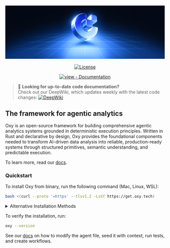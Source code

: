 <p align="center"><img src="docs/readme-banner.png"/></p>

<p align="center">
<a href="#license"><img src="https://img.shields.io/badge/License-Apache--2.0-blue" alt="License"></a>
</p>

<div align="center">
<a href="https://docs.oxy.tech" title="Go to project documentation"><img src="https://img.shields.io/badge/view-Documentation-blue?style=for-the-badge" alt="view - Documentation"></a>
</div>

> 📖 **Looking for up-to-date code documentation?**  
> Check out our DeepWiki, which updates weekly with the latest code changes: [![DeepWiki](https://deepwiki.com/badge.svg)](https://deepwiki.com/oxy-hq/oxy)

## The framework for agentic analytics

Oxy is an open-source framework for building comprehensive agentic analytics systems grounded in deterministic execution principles. Written in Rust and declarative by design, Oxy provides the foundational components needed to transform AI-driven data analysis into reliable, production-ready systems through structured primitives, semantic understanding, and predictable execution.

To learn more, read our [docs](https://docs.oxy.tech).

### Quickstart

To install Oxy from binary, run the following command (Mac, Linux, WSL):

```bash
bash <(curl --proto '=https' --tlsv1.2 -LsSf https://get.oxy.tech)
```

<details>
<summary>Alternative Installation Methods</summary>

#### Using Homebrew (macOS only)

```bash
brew install oxy-hq/oxy/oxy
```

#### Installing a Specific Version

```bash
OXY_VERSION="0.1.0" bash <(curl --proto '=https' --tlsv1.2 -sSf https://raw.githubusercontent.com/oxy-hq/oxy/refs/heads/main/install_oxy.sh)
```

</details>

To verify the installation, run:

```bash
oxy --version
```

See our [docs](https://docs.oxy.tech) on how to modify the agent file, seed it with context, run tests, and create workflows.

